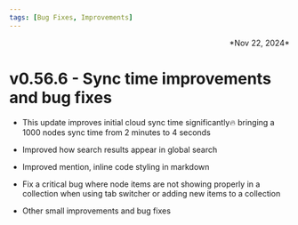 ```yaml
---
tags: [Bug Fixes, Improvements]
---
```

<div align="right">*Nov 22, 2024*</div>

# v0.56.6 - Sync time improvements and bug fixes

- This update improves initial cloud sync time significantly🔥 bringing a 1000 nodes sync time from 2 minutes to 4 seconds

- Improved how search results appear in global search

- Improved mention, inline code styling in markdown

- Fix a critical bug where node items are not showing properly in a collection when using tab switcher or adding new items to a collection

- Other small improvements and bug fixes